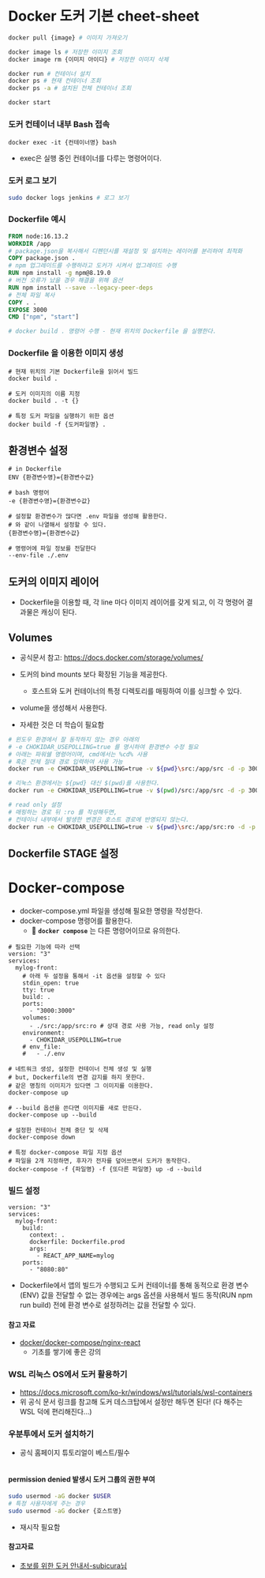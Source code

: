 # Docker 도커 기본 cheet-sheet
```bash
docker pull {image} # 이미지 가져오기

docker image ls # 저장한 이미지 조회
docker image rm {이미지 아이디} # 저장한 이미지 삭제

docker run # 컨테이너 설치
docker ps # 현재 컨테이너 조회
docker ps -a # 설치된 전체 컨테이너 조회

docker start
```
### 도커 컨테이너 내부 Bash 접속
```
docker exec -it {컨테이너명} bash
```
- exec은 실행 중인 컨테이너를 다루는 명령어이다.

### 도커 로그 보기
```bash
sudo docker logs jenkins # 로그 보기
```
### Dockerfile 예시
```Dockerfile
FROM node:16.13.2
WORKDIR /app
# package.json을 복사해서 디펜던시를 재설정 및 설치하는 레이어를 분리하여 최적화
COPY package.json . 
# npm 업그레이드를 수행하라고 도커가 시켜서 업그레이드 수행
RUN npm install -g npm@8.19.0
# 버전 오류가 났을 경우 해결을 위해 옵션
RUN npm install --save --legacy-peer-deps 
# 전체 파일 복사
COPY . .
EXPOSE 3000
CMD ["npm", "start"]

# docker build . 명령어 수행 - 현재 위치의 Dockerfile 을 실행한다.
```

### Dockerfile 을 이용한 이미지 생성
```
# 현재 위치의 기본 Dockerfile을 읽어서 빌드
docker build . 

# 도커 이미지의 이름 지정
docker build . -t {}

# 특정 도커 파일을 실행하기 위한 옵션
docker build -f {도커파일명} .
```

## 환경변수 설정
```
# in Dockerfile
ENV {환경변수명}={환경변수값}

# bash 명령어
-e {환경변수명}={환경변수값}

# 설정할 환경변수가 많다면 .env 파일을 생성해 활용한다.
# 와 같이 나열해서 설정할 수 있다.
{환경변수명}={환경변수값}

# 명령어에 파일 정보를 전달한다
--env-file ./.env
```

## 도커의 이미지 레이어
- Dockerfile을 이용할 때, 각 line 마다 이미지 레이어를 갖게 되고, 이 각 명령어 결과물은 캐싱이 된다.

## Volumes
- 공식문서 참고: https://docs.docker.com/storage/volumes/
- 도커의 bind mounts 보다 확장된 기능을 제공한다.
    - 호스트와 도커 컨테이너의 특정 디렉토리를 매핑하여 이를 싱크할 수 있다.
- volume을 생성해서 사용한다.

- 자세한 것은 더 학습이 필요함
  
```bash
# 윈도우 환경에서 잘 동작하지 않는 경우 아래의
# -e CHOKIDAR_USEPOLLING=true 를 명시하여 환경변수 수정 필요 
# 아래는 파워쉘 명령어이며, cmd에서는 %cd% 사용
# 혹은 전체 절대 경로 입력하여 사용 가능
docker run -e CHOKIDAR_USEPOLLING=true -v ${pwd}\src:/app/src -d -p 3000:3000 --name {컨테이너명} {이미지명}

# 리눅스 환경에서는 ${pwd} 대신 $(pwd)를 사용한다.
docker run -e CHOKIDAR_USEPOLLING=true -v $(pwd)/src:/app/src -d -p 3000:3000 --name {컨테이너명} {이미지명}

# read only 설정
# 매핑하는 경로 뒤 :ro 를 작성해두면,
# 컨테이너 내부에서 발생한 변경은 호스트 경로에 반영되지 않는다.
docker run -e CHOKIDAR_USEPOLLING=true -v ${pwd}\src:/app/src:ro -d -p 3000:3000 --name {컨테이너명} {이미지명}
```

## Dockerfile STAGE 설정

# Docker-compose
- docker-compose.yml 파일을 생성해 필요한 명령을 작성한다.
- docker-compose 명령어를 활용한다.
  - 🚩 **`docker compose`** 는 다른 명령어이므로 유의한다.
```
# 필요한 기능에 따라 선택
version: "3"
services:
  mylog-front:
    # 아래 두 설정을 통해서 -it 옵션을 설정할 수 있다
    stdin_open: true
    tty: true
    build: .
    ports:
      - "3000:3000"
    volumes:
      - ./src:/app/src:ro # 상대 경로 사용 가능, read only 설정
    environment:
      - CHOKIDAR_USEPOLLING=true
    # env_file:
    #   - ./.env
```

```
# 네트워크 생성, 설정한 컨테이너 전체 생성 및 실행
# but, Dockerfile의 변경 감지를 하지 못한다.
# 같은 명칭의 이미지가 있다면 그 이미지를 이용한다.
docker-compose up

# --build 옵션을 쓴다면 이미지를 새로 만든다.
docker-compose up --build

# 설정한 컨테이너 전체 중단 및 삭제
docker-compose down

# 특정 docker-compose 파일 지정 옵션
# 파일을 2개 지정하면, 후자가 전자를 덮어쓰면서 도커가 동작한다.
docker-compose -f {파일명} -f {또다른 파일명} up -d --build
```

### 빌드 설정
```
version: "3"
services:
  mylog-front:
    build:
      context: .
      dockerfile: Dockerfile.prod
      args:
        - REACT_APP_NAME=mylog
    ports:
      - "8080:80"
```
- Dockerfile에서 앱의 빌드가 수행되고 도커 컨테이너를 통해 동적으로 환경 변수(ENV) 값을 전달할 수 없는 경우에는 args 옵션을 사용해서 빌드 동작(RUN npm run build) 전에 환경 변수로 설정하려는 값을 전달할 수 있다.

#### 참고 자료
- [docker/docker-compose/nginx-react](https://www.youtube.com/watch?v=3xDAU5cvi5E&t=4365s)
  - 기초를 쌓기에 좋은 강의

### WSL 리눅스 OS에서 도커 활용하기
- https://docs.microsoft.com/ko-kr/windows/wsl/tutorials/wsl-containers
- 위 공식 문서 링크를 참고해 도커 데스크탑에서 설정만 해두면 된다! (다 해주는 WSL 덕에 편리해진다...)

### 우분투에서 도커 설치하기
- 공식 홈페이지 튜토리얼이 베스트/필수
```bash

```

#### permission denied 발생시 도커 그룹의 권한 부여
```bash
sudo usermod -aG docker $USER
# 특정 사용자에게 주는 경우
sudo usermod -aG docker {호스트명} 
```
- 재시작 필요함

#### 참고자료
- [초보를 위한 도커 안내서-subicura님](https://subicura.com/2017/01/19/docker-guide-for-beginners-2.html)
